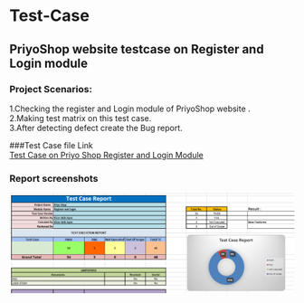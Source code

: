 # Test-Case

## PriyoShop website testcase on Register and Login module

### Project Scenarios:
1.Checking the register and Login module of PriyoShop website .<br>
2.Making test matrix on this test case.<br>
3.After detecting defect create the Bug report.

###Test Case file Link <br>
<a href="https://github.com/Kaijar2020/Test-Case/blob/main/PriyoShop.xlsx">Test Case on Priyo Shop Register and Login Module</a>

### Report screenshots

![338304628_2422566047913311_4043030048363313218_n](https://github.com/Kaijar2020/Test-Case/blob/main/Screenshot%202023-05-05%20003155.png)
